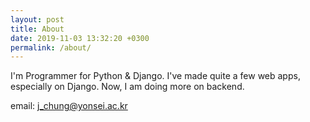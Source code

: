 ```yaml
---
layout: post
title: About
date: 2019-11-03 13:32:20 +0300
permalink: /about/
---
```


I'm Programmer for Python & Django. I've made quite a few web apps, especially on Django. Now, I am doing more on backend.

email: j_chung@yonsei.ac.kr
